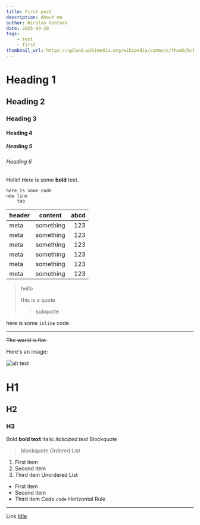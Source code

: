 ```yaml
---
title: First post
description: About me
author: Nicolas Ventura
date: 2025-09-28
tags:
    - test
    - first
thumbnail_url: https://upload.wikimedia.org/wikipedia/commons/thumb/b/b6/Image_created_with_a_mobile_phone.png/960px-Image_created_with_a_mobile_phone.png
---
```

# Heading 1
## Heading 2
### Heading 3
#### Heading 4
##### Heading 5
###### Heading 6

Hello! *Here* is some **bold** text.

```
here is some code
new line
    tab
```

| header | content | abcd |
| ------ | ------- | ----:|
| meta | something |  123 |
| meta | something |  123 |
| meta | something |  123 |
| meta | something |  123 |
| meta | something |  123 |
| meta | something |  123 |

> hello
>
> this is a quote
>
>> subquote

here is some `inline` code

---

~~The world is flat.~~

Here's an image:

![alt text](https://upload.wikimedia.org/wikipedia/commons/thumb/b/b6/Image_created_with_a_mobile_phone.png/960px-Image_created_with_a_mobile_phone.png)

# H1
## H2
### H3
Bold	**bold text**
Italic	*italicized text*
Blockquote
> blockquote
Ordered List
1. First item
2. Second item
3. Third item
Unordered List
- First item
- Second item
- Third item
Code	`code`
Horizontal Rule
---
Link	[title](https://www.example.com)
